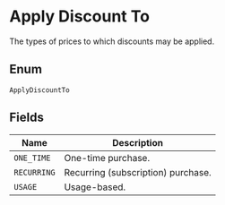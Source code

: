 # Apply Discount To

The types of prices to which discounts may be applied.

## Enum

`ApplyDiscountTo`

## Fields

| Name | Description |
|  --- | --- |
| `ONE_TIME` | One-time purchase. |
| `RECURRING` | Recurring (subscription) purchase. |
| `USAGE` | Usage-based. |
